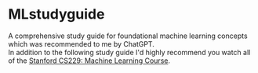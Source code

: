# MLstudyguide
A comprehensive study guide for foundational machine learning concepts which was recommended to me by ChatGPT. <br>
In addition to the following study guide I'd highly recommend you watch all of the [Stanford CS229: Machine Learning Course](https://www.youtube.com/watch?v=jGwO_UgTS7I&list=PLoROMvodv4rMiGQp3WXShtMGgzqpfVfbU).
